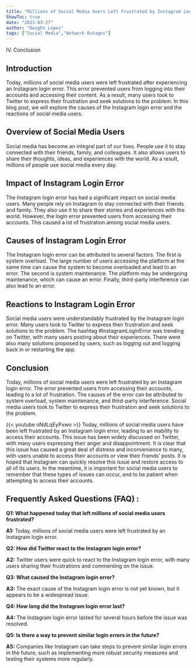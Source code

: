 ```yaml
---
title: "Millions of Social Media Users Left Frustrated by Instagram Login Error Today - Twitter Reacts!"
ShowToc: true 
date: "2023-03-27"
author: "Dwight Lopez" 
tags: ["Social Media","Network Outages"]
---
```

IV. Conclusion

## Introduction

Today, millions of social media users were left frustrated after experiencing an Instagram login error. This error prevented users from logging into their accounts and accessing their content. As a result, many users took to Twitter to express their frustration and seek solutions to the problem. In this blog post, we will explore the causes of the Instagram login error and the reactions of social media users.

## Overview of Social Media Users

Social media has become an integral part of our lives. People use it to stay connected with their friends, family, and colleagues. It also allows users to share their thoughts, ideas, and experiences with the world. As a result, millions of people use social media every day.

## Impact of Instagram Login Error

The Instagram login error has had a significant impact on social media users. Many people rely on Instagram to stay connected with their friends and family. They also use it to share their stories and experiences with the world. However, the login error prevented users from accessing their accounts. This caused a lot of frustration among social media users.

## Causes of Instagram Login Error

The Instagram login error can be attributed to several factors. The first is system overload. The large number of users accessing the platform at the same time can cause the system to become overloaded and lead to an error. The second is system maintenance. The platform may be undergoing maintenance, which can cause an error. Finally, third-party interference can also lead to an error.

## Reactions to Instagram Login Error

Social media users were understandably frustrated by the Instagram login error. Many users took to Twitter to express their frustration and seek solutions to the problem. The hashtag #InstagramLoginError was trending on Twitter, with many users posting about their experiences. There were also many solutions proposed by users, such as logging out and logging back in or restarting the app.

## Conclusion

Today, millions of social media users were left frustrated by an Instagram login error. The error prevented users from accessing their accounts, leading to a lot of frustration. The causes of the error can be attributed to system overload, system maintenance, and third-party interference. Social media users took to Twitter to express their frustration and seek solutions to the problem.

{{< youtube oNdLqEyPxwo >}} 
Today, millions of social media users have been left frustrated by an Instagram login error, leading to an inability to access their accounts. This issue has been widely discussed on Twitter, with many users expressing their anger and disappointment. It is clear that this issue has caused a great deal of distress and inconvenience to many, with users unable to access their accounts or view their friends’ posts. It is hoped that Instagram can quickly resolve this issue and restore access to all of its users. In the meantime, it is important for social media users to remember that these types of issues can occur, and to be patient when attempting to access their accounts.

## Frequently Asked Questions (FAQ) :
**Q1: What happened today that left millions of social media users frustrated?**

**A1:** Today, millions of social media users were left frustrated by an Instagram login error.

**Q2: How did Twitter react to the Instagram login error?**

**A2:** Twitter users were quick to react to the Instagram login error, with many users sharing their frustrations and commenting on the issue.

**Q3: What caused the Instagram login error?**

**A3:** The exact cause of the Instagram login error is not yet known, but it appears to be a widespread issue.

**Q4: How long did the Instagram login error last?**

**A4:** The Instagram login error lasted for several hours before the issue was resolved.

**Q5: Is there a way to prevent similar login errors in the future?**

**A5:** Companies like Instagram can take steps to prevent similar login errors in the future, such as implementing more robust security measures and testing their systems more regularly.


